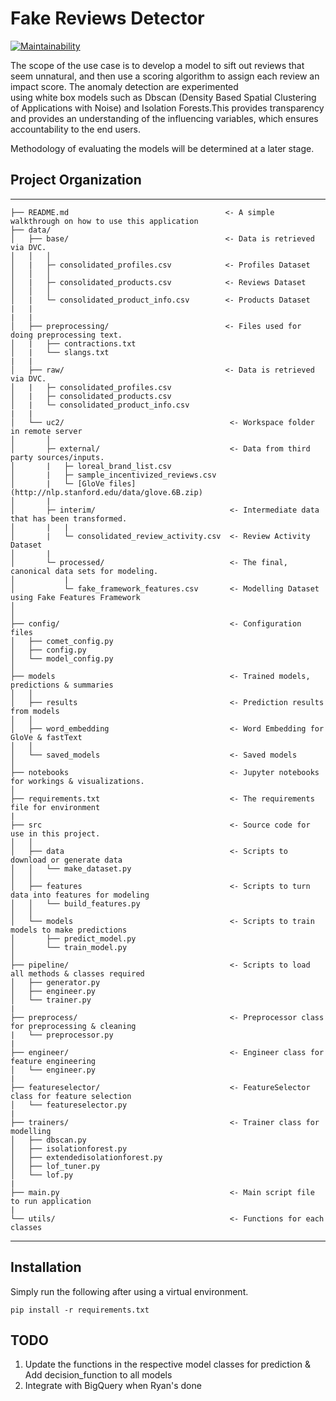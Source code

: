 # Fake Reviews Detector

[![Maintainability](https://api.codeclimate.com/v1/badges/e05270ae8c4746b5227c/maintainability)](https://codeclimate.com/github/delinhquent/FYP_UC2/maintainability)

The scope of the use case is to develop a model to sift out reviews that seem unnatural, and then use a scoring algorithm to assign each review an impact score. The anomaly detection are experimented using white box models such as Dbscan (Density Based Spatial Clustering of Applications with Noise) and Isolation Forests.This provides transparency and provides an understanding of the influencing variables, which ensures accountability to the end users.

Methodology of evaluating the models will be determined at a later stage.

## Project Organization
------------

    ├── README.md                                   <- A simple walkthrough on how to use this application
    ├── data/
    │   ├── base/                                   <- Data is retrieved via DVC. 
    │   │   │
    │   |   ├─ consolidated_profiles.csv            <- Profiles Dataset
    │   │   │
    │   |   ├─ consolidated_products.csv            <- Reviews Dataset
    │   │   │
    │   |   └─ consolidated_product_info.csv        <- Products Dataset
    |   |
    |   |
    │   ├── preprocessing/                          <- Files used for doing preprocessing text.
    │   |   ├── contractions.txt                
    │   |   └── slangs.txt
    |   |
    │   ├── raw/                                    <- Data is retrieved via DVC. 
    │   |   ├─ consolidated_profiles.csv
    │   |   ├─ consolidated_products.csv
    │   |   └─ consolidated_product_info.csv
    |   |
    │   └── uc2/                                     <- Workspace folder in remote server
    │       │
    │       ├─ external/                             <- Data from third party sources/inputs.
    │       |   ├─ loreal_brand_list.csv
    │       |   ├─ sample_incentivized_reviews.csv
    │       |   └─ [GloVe files](http://nlp.stanford.edu/data/glove.6B.zip)
    │       |
    │       ├─ interim/                              <- Intermediate data that has been transformed.
    │       |   |
    │       |   └─ consolidated_review_activity.csv  <- Review Activity Dataset
    │       |
    │       └─ processed/                            <- The final, canonical data sets for modeling. 
    │           |
    │           └─ fake_framework_features.csv       <- Modelling Dataset using Fake Features Framework
    │
    │
    ├── config/                                      <- Configuration files
    │   ├── comet_config.py   
    │   ├── config.py
    │   └── model_config.py
    │
    ├── models                                       <- Trained models, predictions & summaries
    │   │
    │   ├── results                                  <- Prediction results from models
    │   │
    │   ├── word_embedding                           <- Word Embedding for GloVe & fastText
    │   │
    │   └── saved_models                             <- Saved models
    │
    ├── notebooks                                    <- Jupyter notebooks for workings & visualizations.
    │
    ├── requirements.txt                             <- The requirements file for environment
    |
    ├── src                                          <- Source code for use in this project.
    │   │
    │   ├── data                                     <- Scripts to download or generate data
    │   │   └── make_dataset.py
    │   │
    │   ├── features                                 <- Scripts to turn data into features for modeling
    │   │   └── build_features.py
    │   │
    │   └── models                                   <- Scripts to train models to make predictions
    │       ├── predict_model.py
    │       └── train_model.py
    │
    ├── pipeline/                                    <- Scripts to load all methods & classes required 
    │   ├── generator.py   
    │   ├── engineer.py
    │   └── trainer.py
    |
    ├── preprocess/                                  <- Preprocessor class for preprocessing & cleaning
    |   └── preprocessor.py                                            
    |
    ├── engineer/                                    <- Engineer class for feature engineering 
    │   └── engineer.py
    |
    ├── featureselector/                             <- FeatureSelector class for feature selection 
    │   └── featureselector.py
    |
    ├── trainers/                                    <- Trainer class for modelling 
    │   ├── dbscan.py
    │   ├── isolationforest.py
    │   ├── extendedisolationforest.py
    │   ├── lof_tuner.py
    │   └── lof.py
    |
    ├── main.py                                      <- Main script file to run application 
    |
    └── utils/                                       <- Functions for each classes 
--------

## Installation

Simply run the following after using a virtual environment.
```
pip install -r requirements.txt
```

## TODO
1. Update the functions in the respective model classes for prediction & Add decision_function to all models
2. Integrate with BigQuery when Ryan's done

